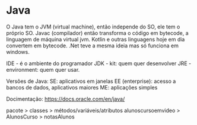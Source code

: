 # Java 

O Java tem o JVM (virtual machine), então independe do SO, ele tem o próprio SO.
Javac (compilador) então transforma o código em bytecode, a linguagem de máquina virtual jvm. Kotlin e outras linguagens hoje em dia convertem em bytecode.
.Net teve a mesma ideia mas só funciona em windows.  

IDE - é o ambiente do programador
JDK - kit: quem quer desenvolver
JRE - environment: quem quer usar.  

Versões de Java:
SE: aplicativos em janelas
EE (enterprise): acesso a bancos de dados, aplicativos maiores
ME: aplicações simples  

Docimentação: https://docs.oracle.com/en/java/

pacote > classes > métodos/variáveis/atributos
alunoscursoemvideo > AlunosCurso > notasAlunos
